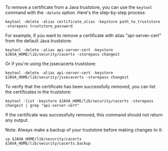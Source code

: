 To remove a certificate from a Java truststore, you can use the `keytool` command with the `-delete` option. Here's the step-by-step process:

```
keytool -delete -alias certificate_alias -keystore path_to_truststore -storepass truststore_password
```

For example, if you want to remove a certificate with alias "api-server-cert" from the default Java truststore:

```
keytool -delete -alias api-server-cert -keystore $JAVA_HOME/lib/security/cacerts -storepass changeit
```

Or if you're using the jssecacerts truststore:

```
keytool -delete -alias api-server-cert -keystore $JAVA_HOME/lib/security/jssecacerts -storepass changeit
```

To verify that the certificate has been successfully removed, you can list the certificates in the truststore:

```
keytool -list -keystore $JAVA_HOME/lib/security/cacerts -storepass changeit | grep "api-server-cert"
```

If the certificate was successfully removed, this command should not return any output.

Note: Always make a backup of your truststore before making changes to it:

```
cp $JAVA_HOME/lib/security/cacerts $JAVA_HOME/lib/security/cacerts.backup
```